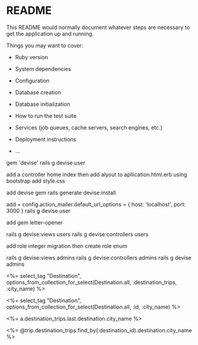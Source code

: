 # README

This README would normally document whatever steps are necessary to get the
application up and running.

Things you may want to cover:

* Ruby version

* System dependencies

* Configuration

* Database creation

* Database initialization

* How to run the test suite

* Services (job queues, cache servers, search engines, etc.)

* Deployment instructions

* ...

gem 'devise'
rails g devise user




add a controller home index
then add alyout to apllication.html.erb using bootstrap
add style.css

add devise gem
rails generate devise:install

add = config.action_mailer.default_url_options = { host: 'localhost', port: 3000 }
rails g devise user

add gem letter-opener

rails g devise:views users
rails g devise:controllers users

add role integer migration 
then create role enum


rails g devise:views admins
rails g devise:controllers admins
rails g devise admins

<!-- <div>
    <%= select_tag "Destination", options_from_collection_for_select(Destination.all, :id, :city_name) %>
  </div> -->

   <%= select_tag "Destination", options_from_collection_for_select(Destination.all, :destination_trips, :city_name) %>

   <%= select_tag "Destination", options_from_collection_for_select(Destination.all, :id, :city_name) %>


   <%= a.destination_trips.last.destination.city_name %>

   <td><%= @trip.destination_trips.find_by(:destination_id).destination.city_name %></td>